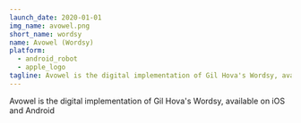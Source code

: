 ```yaml
---
launch_date: 2020-01-01
img_name: avowel.png
short_name: wordsy
name: Avowel (Wordsy)
platform:
  - android_robot
  - apple_logo
tagline: Avowel is the digital implementation of Gil Hova's Wordsy, available on iOS and Android
---
```

Avowel is the digital implementation of Gil Hova's Wordsy, available on iOS and Android
